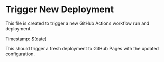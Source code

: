 # Trigger New Deployment

This file is created to trigger a new GitHub Actions workflow run and deployment.

Timestamp: $(date)

This should trigger a fresh deployment to GitHub Pages with the updated configuration. 